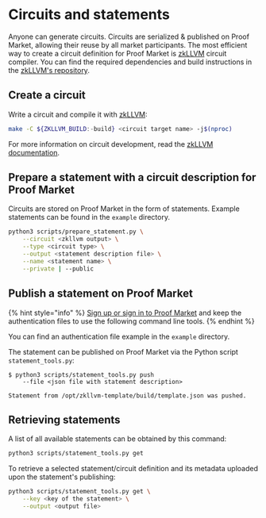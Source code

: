 # Circuits and statements

Anyone can generate circuits.
Circuits are serialized & published on Proof Market, allowing their reuse
by all market participants.
The most efficient way to create a circuit definition for Proof Market is
[zkLLVM](https://github.com/NilFoundation/zkllvm) circuit compiler.
You can find the required dependencies and build instructions in the
[zkLLVM's repository](https://github.com/NilFoundation/zkllvm).

## Create a circuit

Write a circuit and compile it with [zkLLVM](https://github.com/NilFoundation/zkllvm):

```bash
make -C ${ZKLLVM_BUILD:-build} <circuit target name> -j$(nproc)
```

For more information on circuit development, read the [zkLLVM documentation](
https://docs.nil.foundation/zkllvm/circuit-development/circuit-generation).

## Prepare a statement with a circuit description for Proof Market

Circuits are stored on Proof Market in the form of statements.
Example statements can be found in the `example` directory.

```bash
python3 scripts/prepare_statement.py \
    --circuit <zkllvm output> \
    --type <circuit type> \
    --output <statement description file> \
    --name <statement name> \
    --private | --public
```

## Publish a statement on Proof Market

{% hint style="info" %}
[Sign up or sign in to Proof Market](../market/web-interface.md#creating-an-account)
and keep the authentication files to use the following command line tools.
{% endhint %}

You can find an authentication file example in the `example` directory.

The statement can be published on Proof Market via the Python script `statement_tools.py`:

```console
$ python3 scripts/statement_tools.py push 
    --file <json file with statement description>

Statement from /opt/zkllvm-template/build/template.json was pushed.
```

## Retrieving statements

A list of all available statements can be obtained by this command:

```bash
python3 scripts/statement_tools.py get
```

To retrieve a selected statement/circuit definition and its metadata
uploaded upon the statement's publishing:

```bash
python3 scripts/statement_tools.py get \
    --key <key of the statement> \
    --output <output file> 
```
